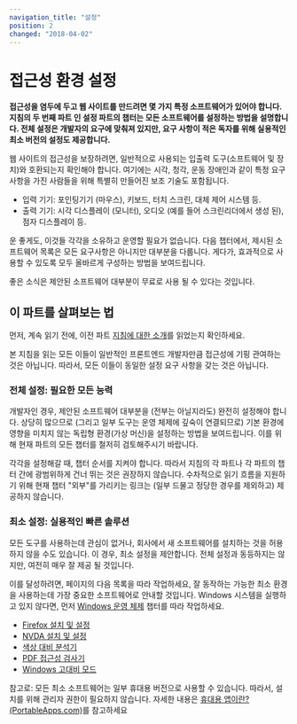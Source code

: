 ```yaml
---
navigation_title: "설정"
position: 2
changed: "2018-04-02"
---
```


# 접근성 환경 설정

**접근성을 염두에 두고 웹 사이트를 만드려면 몇 가지 특정 소프트웨어가 있어야 합니다. 지침의 두 번째 파트 인 설정 파트의 챕터는 모든 소프트웨어를 설정하는 방법을 설명합니다. 전체 설정은 개발자의 요구에 맞춰져 있지만, 요구 사항이 적은 독자를 위해 실용적인 최소 버전의 설정도 제공합니다.**

웹 사이트의 접근성을 보장하려면, 일반적으로 사용되는 입출력 도구(소프트웨어 및 장치)와 호환되는지 확인해야 합니다. 여기에는 시각, 청각, 운동 장애인과 같이 특정 요구 사항을 가진 사람들을 위해 특별히 만들어진 보조 기술도 포함됩니다.

- 입력 기기: 포인팅기기 (마우스), 키보드, 터치 스크린, 대체 제어 시스템 등.
- 출력 기기: 시각 디스플레이 (모니터), 오디오 (예를 들어 스크린리더에서 생성 된), 점자 디스플레이 등.

운 좋게도, 이것들 각각을 소유하고 운영할 필요가 없습니다. 다음 챕터에서, 제시된 소프트웨어 목록은 모든 요구사항은 아니지만 대부분을 다룹니다. 게다가, 효과적으로 사용할 수 있도록 모두 올바르게 구성하는 방법을 보여드립니다.

좋은 소식은 제안된 소프트웨어 대부분이 무료로 사용 될 수 있다는 것입니다.

## 이 파트를 살펴보는 법

먼저, 계속 읽기 전에, 이전 파트 [지침에 대한 소개](/introduction)를 읽었는지 확인하세요.

본 지침을 읽는 모든 이들이 일반적인 프론트엔드 개발자만큼 접근성에 기핑 관여하는 것은 아닙니다. 따라서, 모든 이들이 동일한 설정 요구 사항을 갖는 것은 아닙니다.

### 전체 설정: 필요한 모든 능력

개발자인 경우, 제안된 소프트웨어 대부분을 (전부는 아닐지라도) 완전히 설정해야 합니다. 상당히 많으므로 (그리고 일부 도구는 운영 체제에 깊숙이 연결되므로) 기본 환경에 영향을 미치지 않는 독립형 환경(가상 머신)을 설정하는 방법을 보여드립니다. 이를 위해 현재 파트의 모든 챕터를 철저히 검토해주시기 바랍니다.

각각을 설정해갈 때, 챕터 순서를 지켜야 합니다. 따라서 지침의 각 파트나 각 파트의 챕터 간에 광범위하게 건너 뛰는 것은 권장하지 않습니다. 수차적으로 읽기 흐름을 지원하기 위해 현재 챕터 "외부"를 가리키는 링크는 (일부 드물고 정당한 경우를 제외하고) 제공하지 않습니다.

### 최소 설정: 실용적인 빠른 솔루션

모든 도구를 사용하는데 관심이 없거나, 회사에서 새 소프트웨어를 설치하는 것을 허용하지 않을 수도 있습니다. 이 경우, 최소 설정을 제안합니다. 전체 설정과 동등하지는 않지만, 여전히 매우 잘 제공 될 것입니다.

이를 달성하려면, 페이지의 다음 목록을 따라 작업하세요, 잘 동작하는 가능한 최소 환경을 사용하는데 가장 중요한 소프트웨어로 안내할 것입니다. Windows 시스템을 실행하고 있지 않다면, 먼저 [Windows 운영 체제](/setup/windows) 챕터를 따라 작업하세요.

- [Firefox 설치 및 설정](/setup/browsers/firefox)
- [NVDA 설치 및 설정](/setup/screen-readers/nvda)
- [색상 대비 분석기](/setup/helper-tools/colour-contrast-analyser)
- [PDF 접근성 검사기](/setup/helper-tools/pdf-accessibility-checker)
- [Windows 고대비 모드](/setup/helper-tools/high-contrast-mode)

참고로: 모든 최소 소프트웨어는 일부 휴대용 버전으로 사용할 수 있습니다. 따라서, 설치를 위해 관리자 권한이 필요하지 않습니다. 자세한 내용은 [휴대용 앱이란? (PortableApps.com)](https://portableapps.com/about/what_is_a_portable_app)를 참고하세요